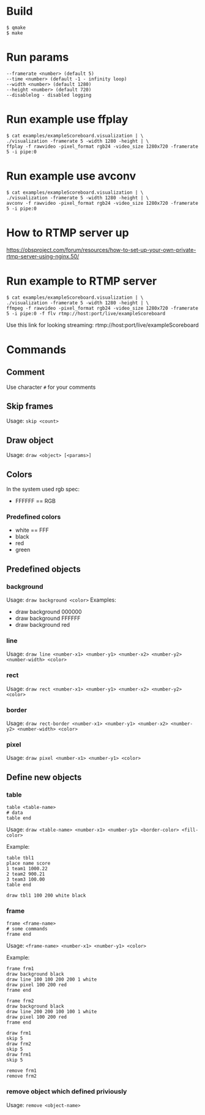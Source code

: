 # Build
	$ qmake
	$ make

# Run params

	--framerate <number> (default 5)
	--time <number> (default -1 - infinity loop)
	--width <number> (default 1280)
	--height <number> (default 720)
	--disablelog - disabled logging

# Run example use ffplay

	$ cat examples/exampleScoreboard.visualization | \
	./visualization -framerate 5 -width 1280 -height | \
	ffplay -f rawvideo -pixel_format rgb24 -video_size 1280x720 -framerate 5 -i pipe:0

# Run example use avconv

	$ cat examples/exampleScoreboard.visualization | \
	./visualization -framerate 5 -width 1280 -height | \
	avconv -f rawvideo -pixel_format rgb24 -video_size 1280x720 -framerate 5 -i pipe:0

# How to RTMP server up

https://obsproject.com/forum/resources/how-to-set-up-your-own-private-rtmp-server-using-nginx.50/

# Run example to RTMP server

	$ cat examples/exampleScoreboard.visualization | \
	./visualization -framerate 5 -width 1280 -height | \
	ffmpeg -f rawvideo -pixel_format rgb24 -video_size 1280x720 -framerate 5 -i pipe:0 -f flv rtmp://host:port/live/exampleScoreboard
	
Use this link for looking streaming: rtmp://host:port/live/exampleScoreboard


# Commands

## Comment

Use character ```#``` for your comments

## Skip frames

Usage: ```skip <count>```

## Draw object

Usage: ```draw <object> [<params>]```

## Colors

In the system used rgb spec:
* FFFFFF == RGB

### Predefined colors
	
* white == FFF
* black
* red
* green

## Predefined objects

### background
Usage: ```draw background <color>```
Examples:
* draw background 000000
* draw background FFFFFF
* draw background red

### line

Usage: ```draw line <number-x1> <number-y1> <number-x2> <number-y2> <number-width> <color>```

### rect

Usage: ```draw rect <number-x1> <number-y1> <number-x2> <number-y2> <color>```

### border

Usage: ```draw rect-border <number-x1> <number-y1> <number-x2> <number-y2> <number-width> <color>```

### pixel

Usage: ```draw pixel <number-x1> <number-y1> <color>```

## Define new objects
### table

	table <table-name>
	# data
	table end

Usage: ```draw <table-name> <number-x1> <number-y1> <border-color> <fill-color>```

Example:
	
	table tbl1
	place name score
	1 team1 1000.22
	2 team2 900.21
	3 team3 100.00
	table end
	
	draw tbl1 100 200 white black

### frame

	frame <frame-name>
	# some commands
	frame end

Usage: ```<frame-name> <number-x1> <number-y1> <color>```

Example:

	frame frm1
	draw background black
	draw line 100 100 200 200 1 white
	draw pixel 100 200 red
	frame end
	
	frame frm2
	draw background black
	draw line 200 200 100 100 1 white
	draw pixel 100 200 red
	frame end
	
	draw frm1
	skip 5
	draw frm2
	skip 5
	draw frm1
	skip 5
	
	remove frm1
	remove frm2

### remove object which defined priviously

Usage: ```remove <object-name>```
